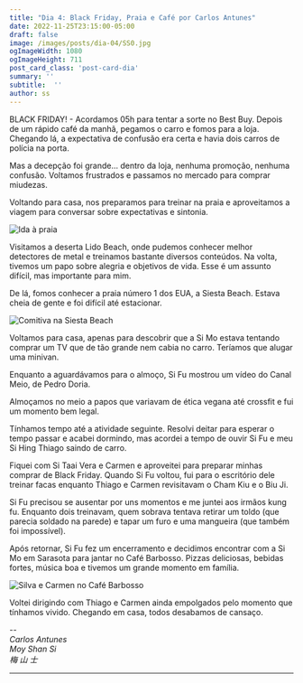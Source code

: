 ```yaml
---
title: "Dia 4: Black Friday, Praia e Café por Carlos Antunes"
date: 2022-11-25T23:15:00-05:00
draft: false
image: /images/posts/dia-04/SS0.jpg
ogImageWidth: 1080
ogImageHeight: 711
post_card_class: 'post-card-dia'
summary: ''
subtitle:  ''
author: ss
---
```



BLACK FRIDAY! - Acordamos 05h para tentar a sorte no Best Buy. Depois de um rápido café da manhã, pegamos o carro e fomos para a loja. Chegando lá, a expectativa de confusão era certa e havia dois carros de polícia na porta.

Mas a decepção foi grande... dentro da loja, nenhuma promoção, nenhuma confusão. Voltamos frustrados e passamos no mercado para comprar miudezas.

Voltando para casa, nos preparamos para treinar na praia e aproveitamos a viagem para conversar sobre expectativas e sintonia.

![Ida à praia](/images/posts/dia-04/SS1.jpg)

Visitamos a deserta Lido Beach, onde pudemos conhecer melhor detectores de metal e treinamos bastante diversos conteúdos. Na volta, tivemos um papo sobre alegria e objetivos de vida. Esse é um assunto difícil, mas importante para mim.

De lá, fomos conhecer a praia número 1 dos EUA, a Siesta Beach. Estava cheia de gente e foi difícil até estacionar.

![Comitiva na Siesta Beach](/images/posts/dia-04/SS2.jpg)

Voltamos para casa, apenas para descobrir que a Si Mo estava tentando comprar um TV que de tão grande nem cabia no carro. Teríamos que alugar uma minivan.

Enquanto a aguardávamos para o almoço, Si Fu mostrou um vídeo do Canal Meio, de Pedro Doria.

Almoçamos no meio a papos que variavam de ética vegana até crossfit e fui um momento bem legal.

Tínhamos tempo até a atividade seguinte. Resolvi deitar para esperar o tempo passar e acabei dormindo, mas acordei a tempo de ouvir Si Fu e meu Si Hing Thiago saindo de carro.

Fiquei com Si Taai Vera e Carmen e aproveitei para preparar minhas comprar de Black Friday. Quando Si Fu voltou, fui para o escritório dele treinar facas enquanto Thiago e Carmen revisitavam o Cham Kiu e o Biu Ji.

Si Fu precisou se ausentar por uns momentos e me juntei aos irmãos kung fu. Enquanto dois treinavam, quem sobrava tentava retirar um toldo (que parecia soldado na parede) e tapar um furo e uma mangueira (que também foi impossível).

Após retornar, Si Fu fez um encerramento e decidimos encontrar com a Si Mo em Sarasota para jantar no Café Barbosso. Pizzas deliciosas, bebidas fortes, música boa e tivemos um grande momento em família.

![Silva e Carmen no Café Barbosso](/images/posts/dia-04/SS3.jpg)

Voltei dirigindo com Thiago e Carmen ainda empolgados pelo momento que tínhamos vivido. Chegando em casa, todos desabamos de cansaço.

--  
_Carlos Antunes_  
_Moy Shan Si_  
_梅 山 士_  

***